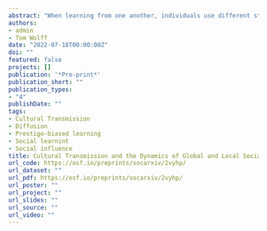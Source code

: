 ```yaml
---
abstract: "When learning from one another, individuals use different strategies and heuristics. In this paper we argue that the social learning strategies agents use are important for understanding processes of cultural transmission. Even though research on social learning and social networks has increasingly considered different sources of social influence, many models of cultural transmission still tend to assume agents that use only a single social learning strategy. Here, we incorporate current knowledge about social learning into models of cultural transmission and assess its implications. We argue that classic formulations of social influence can be extended to incorporate different social learning heuristics. To illustrate this, we build an agent-based simulation that incorporates the idea that individuals use different social learning strategies simultaneously when deciding their lines of action.  Our model suggests that the weight agents place on different sources of influence affects trajectories of cultural transmission. Moreover, the impact that different combinations of learning strategies have is mediated by network topology. Our model is capable of replicating important findings that we have come to expect from models of cultural transmission such as the idea that sub-populations can emerge even in fully connected structures. Our key contribution is that we present an alternative way of arriving at this finding - by manipulating the weight that agents place on the different sources of social influence."
authors:
- admin
- Tom Wolff
date: "2022-07-18T00:00:00Z"
doi: ""
featured: false
projects: []
publication: '*Pre-print*'
publication_short: ""
publication_types:
- "4"
publishDate: ""
tags:
- Cultural Transmission
- Diffusion
- Prestige-biased learning
- Social learnint
- Social influence
title: Cultural Transmission and the Dynamics of Global and Local Social Influence.
url_code: https://osf.io/preprints/socarxiv/2vyhp/
url_dataset: ""
url_pdf: https://osf.io/preprints/socarxiv/2vyhp/
url_poster: ""
url_project: ""
url_slides: ""
url_source: ""
url_video: ""
---
```


  